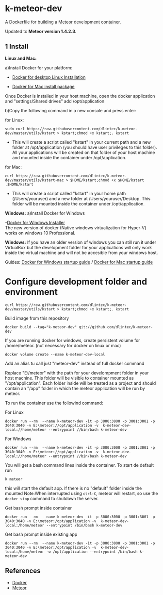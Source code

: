 k-meteor-dev
==========


A [Dockerfile](http://docs.docker.io/en/latest/reference/builder/) for building a [Meteor](http://www.meteor.com)
development container.

Updated to **Meteor version 1.4.2.3.**

1 Install
------------------

**Linux and Mac:** 

a)Install Docker for your platform: 

- <a href="https://docs.docker.com/engine/installation/linux/" target="_blank">Docker for desktop Linux Installation</a>

- <a href="https://download.docker.com/mac/stable/Docker.dmg" target="_blank">Docker for Mac install package</a>



Once Docker is installed in your host machine, open the docker application and "settings/Shared drives" add /opt/application

b)Copy the following command in a new console and press enter: 

for Linux:

    sudo curl https://raw.githubusercontent.com/dlintec/k-meteor-dev/master/utils/kstart > kstart;chmod +x kstart;. kstart
    
- This will create a script called "kstart" in your current path and a new folder at /opt/application (you should have user privileges to this folder). All your applications will be created on that folder of your host machine and mounted inside the container under /opt/application.

for Mac:

    curl https://raw.githubusercontent.com/dlintec/k-meteor-dev/master/utils/kstart-mac > $HOME/kstart;chmod +x $HOME/kstart
    .$HOME/kstart
    
- This will create a script called "kstart" in your home path (/Users/youruser) and a new folder at /Users/youruser/Desktop. This folder will be mounted inside the container under /opt/application.





**Windows:**
a)Install Docker for Windows

-[Docker for Windows Installer](https://download.docker.com/win/stable/InstallDocker.msi)  
The new version of docker (Native windows virtualization for Hyper-V) works on windows 10 Professional. 




**Windows:**
If you have an older version of windows you can still run it under VirtualBox but the development folder for your applications will only work  inside the virtual machine and will not be accesible from your windows host.


Guides: [Docker for Windows startup guide](https://docs.docker.com/docker-for-windows/) /  [Docker for Mac startup guide](https://docs.docker.com/docker-for-mac/)


Configure development folder and environment
==================================================

    curl https://raw.githubusercontent.com/dlintec/k-meteor-dev/master/utils/kstart > kstart;chmod +x kstart;. kstart
    
    
Build image from this repository

    docker build --tag="k-meteor-dev" git://github.com/dlintec/k-meteor-dev
    
If you are running docker for windows, create persistent volume for /home/meteor. (not necessary for docker on linux or mac)

    docker volume create --name k-meteor-dev-local

Add an alias tu call just "meteor-dev" instead of full docker command

Replace "E:/meteor" with the path for your develompment folder in your host machine. This folder will be visible to container mounted as "/opt/application". Each folder inside will be treated as a project and should contain an "/app" folder in which the meteor application will be run by meteor.

To run the container use the followind command:

For Linux

    docker run --rm  --name k-meteor-dev -it -p 3000:3000 -p 3001:3001 -p 3040:3040 -v E:\meteor://opt/application -v  k-meteor-dev-local://home/meteor --entrypoint //bin/bash k-meteor-dev
    
For Windows

    docker run --rm  --name k-meteor-dev -it -p 3000:3000 -p 3001:3001 -p 3040:3040 -v E:\meteor://opt/application -v  k-meteor-dev-local://home/meteor --entrypoint //bin/bash k-meteor-dev


You will get a bash command lines inside the container. To start de default run

    k meteor
    
this will start the default app. If there is no "default" folder inside the mounted
Note:When interrupted using `ctrl-C`, meteor will restart, so use the `docker stop` command to shutdown the server.


Get bash prompt inside container

    docker run --rm  --name k-meteor-dev -it -p 3000:3000 -p 3001:3001 -p 3040:3040 -v E:\meteor:/opt/application -v  k-meteor-dev-local:/home/meteor --entrypoint /bin/bash k-meteor-dev 

Get bash prompt inside existing app

    docker run --rm  --name k-meteor-dev -it -p 3000:3000 -p 3001:3001 -p 3040:3040 -v E:\meteor:/opt/application -v  k-meteor-dev-local:/home/meteor -w /opt/application --entrypoint /bin/bash k-meteor-dev 


References
----------

- [Docker](http://docker.io)
- [Meteor](http://meteor.com)
